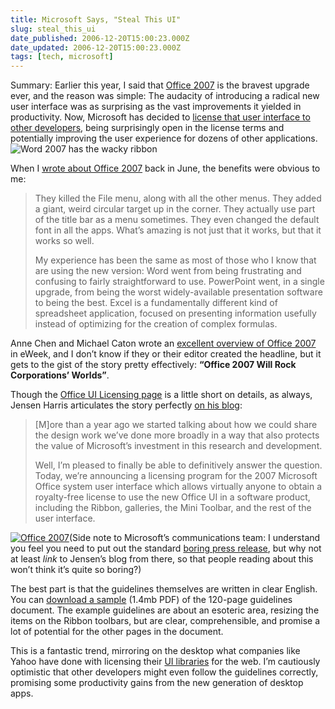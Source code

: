 ```yaml
---
title: Microsoft Says, "Steal This UI"
slug: steal_this_ui
date_published: 2006-12-20T15:00:23.000Z
date_updated: 2006-12-20T15:00:23.000Z
tags: [tech, microsoft]
---
```


Summary: Earlier this year, I said that [Office 2007](http://www.dashes.com/anil/2006/06/19/office_2007_is_) is the bravest upgrade ever, and the reason was simple: The audacity of introducing a radical new user interface was as surprising as the vast improvements it yielded in productivity. Now, Microsoft has decided to [license that user interface to other developers](http://msdn2.microsoft.com/en-us/office/aa973809.aspx), being surprisingly open in the license terms and potentially improving the user experience for dozens of other applications.
![Word 2007 has the wacky ribbon](http://www.dashes.com/anil/word2007.png)

When I [wrote about Office 2007](http://www.dashes.com/anil/2006/06/19/office_2007_is_) back in June, the benefits were obvious to me:

> They killed the File menu, along with all the other menus. They added a giant, weird circular target up in the corner. They actually use part of the title bar as a menu sometimes. They even changed the default font in all the apps. What’s amazing is not just that it works, but that it works so well.
> 
> My experience has been the same as most of those who I know that are using the new version: Word went from being frustrating and confusing to fairly straightforward to use. PowerPoint went, in a single upgrade, from being the worst widely-available presentation software to being the best. Excel is a fundamentally different kind of spreadsheet application, focused on presenting information usefully instead of optimizing for the creation of complex formulas.

Anne Chen and Michael Caton wrote an [excellent overview of Office 2007](http://www.serveriq.net/print_article2/0,1217,a=196017,00.asp) in eWeek, and I don’t know if they or their editor created the headline, but it gets to the gist of the story pretty effectively: **“Office 2007 Will Rock Corporations’ Worlds”**.

Though the [Office UI Licensing page](http://msdn2.microsoft.com/en-us/office/aa973809.aspx) is a little short on details, as always, Jensen Harris articulates the story perfectly [on his blog](http://blogs.msdn.com/jensenh/archive/2006/11/21/licensing-the-2007-microsoft-office-user-interface.aspx):

> [M]ore than a year ago we started talking about how we could share the design work we’ve done more broadly in a way that also protects the value of Microsoft’s investment in this research and development.
> 
> Well, I’m pleased to finally be able to definitively answer the question. Today, we’re announcing a licensing program for the 2007 Microsoft Office system user interface which allows virtually anyone to obtain a royalty-free license to use the new Office UI in a software product, including the Ribbon, galleries, the Mini Toolbar, and the rest of the user interface.

[![Office 2007](http://www.dashes.com/anil/images/office-2007.jpg)](http://www.amazon.com/exec/obidos/ASIN/B000HCVR30/2020-20)(Side note to Microsoft’s communications team: I understand you feel you need to put out the standard [boring press release](http://www.microsoft.com/presspass/features/2006/nov06/11-21officeui.mspx), but why not at least *link* to Jensen’s blog from there, so that people reading about this won’t think it’s quite so boring?)

The best part is that the guidelines themselves are written in clear English. You can [download a sample](http://officeblogs.net/UI/Preview%202007%20Microsoft%20Office%20System%20UI%20Design%20Guidelines.pdf) (1.4mb PDF) of the 120-page guidelines document. The example guidelines are about an esoteric area, resizing the items on the Ribbon toolbars, but are clear, comprehensible, and promise a lot of potential for the other pages in the document.

This is a fantastic trend, mirroring on the desktop what companies like Yahoo have done with licensing their [UI libraries](http://developer.yahoo.com/yui/) for the web. I’m cautiously optimistic that other developers might even follow the guidelines correctly, promising some productivity gains from the new generation of desktop apps.
